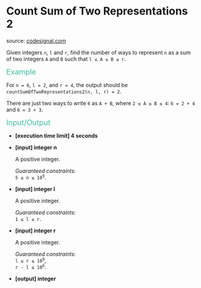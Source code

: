 <h1>Count Sum of Two Representations 2</h1>
<p>source: <a href="https://www.codesignal.com/">codesignal.com</a>
<div><p>Given integers <code>n</code>, <code>l</code> and <code>r</code>, find the number of ways to represent <code>n</code> as a sum of two integers <code>A</code> and <code>B</code> such that <code>l ≤ A ≤ B ≤ r</code>.</p>
<p><span style="color:#44BFA3;font-size:1.4em">Example</span></p>
<p>For <code>n = 6</code>, <code>l = 2</code>, and <code>r = 4</code>, the output should be<br>
<code>countSumOfTwoRepresentations2(n, l, r) = 2</code>.</p>
<p>There are just two ways to write <code>6</code> as <code>A + B</code>, where <code>2 ≤ A ≤ B ≤ 4</code>: <code>6 = 2 + 4</code> and <code>6 = 3 + 3</code>.</p>
<p><span style="color:#44BFA3;font-size:1.4em">Input/Output</span></p>
<ul>
<li>
<p><strong>[execution time limit] 4 seconds </strong></p>
</li>
<li>
<p><strong>[input] integer n</strong></p>
<p>A positive integer.</p>
<p><em>Guaranteed constraints:</em><br>
<code>5 ≤ n ≤ 10<sup>9</sup></code>.</p>
</li>
<li>
<p><strong>[input] integer l</strong></p>
<p>A positive integer.</p>
<p><em>Guaranteed constraints:</em><br>
<code>1 ≤ l ≤ r</code>.</p>
</li>
<li>
<p><strong>[input] integer r</strong></p>
<p>A positive integer.</p>
<p><em>Guaranteed constraints:</em><br>
<code>l ≤ r ≤ 10<sup>9</sup></code>,<br>
<code>r - l ≤ 10<sup>6</sup></code>.</p>
</li>
<li>
<p><strong>[output] integer</strong></p>
</li>
</ul>
</div>